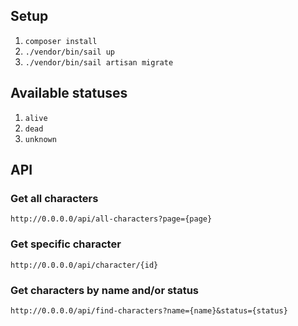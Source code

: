 ## Setup

1. ```composer install```
2. ```./vendor/bin/sail up```
3. ```./vendor/bin/sail artisan migrate```

## Available statuses
1. ```alive```
2. ```dead```
3. ```unknown```

## API

### Get all characters

```http://0.0.0.0/api/all-characters?page={page}```

### Get specific character

```http://0.0.0.0/api/character/{id}```

### Get characters by name and/or status

```http://0.0.0.0/api/find-characters?name={name}&status={status}```

